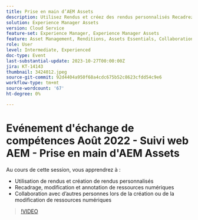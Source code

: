 ```yaml
---
title: Prise en main d’AEM Assets
description: Utilisez Rendus et créez des rendus personnalisés Recadrez, modifiez et annotez des ressources numériques, collaborez avec d’autres personnes lors de la création ou de la modification de ressources numériques.
solution: Experience Manager Assets
version: Cloud Service
feature-set: Experience Manager, Experience Manager Assets
feature: Asset Management, Renditions, Assets Essentials, Collaboration
role: User
level: Intermediate, Experienced
doc-type: Event
last-substantial-update: 2023-10-27T00:00:00Z
jira: KT-14143
thumbnail: 3424012.jpeg
source-git-commit: 92d4404a950f68a4cdc675b52c8623cfdd54c9e6
workflow-type: tm+mt
source-wordcount: '67'
ht-degree: 0%

---
```



# Evénement d&#39;échange de compétences Août 2022 - Suivi web AEM - Prise en main d&#39;AEM Assets

Au cours de cette session, vous apprendrez à :

* Utilisation de rendus et création de rendus personnalisés
* Recadrage, modification et annotation de ressources numériques
* Collaboration avec d’autres personnes lors de la création ou de la modification de ressources numériques

>[!VIDEO](https://video.tv.adobe.com/v/3424012/?learn=on)